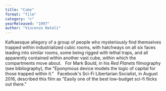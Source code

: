```yaml
---
title: "Cube"
format: "film"
category: "c"
yearReleased: "1997"
author: "Vincenzo Natali"
---
```

Kafkaesque allegory of a group of people who mysteriously  find themselves trapped within industrialized cubic rooms, with hatchways on all  six faces leading into similar rooms, some being rigged with lethal traps, and  all apparently contained within another vast cube, within which the compartments  move about.
 
For Mark Bould, in his _Red Planets_ filmography (see bibliography), the "Eponymous  device models the logic of capital for those trapped within it."
 
Facebook's Sci-Fi Libertarian Socialist, in August 2016,  described this film as "Easily one of the best low-budget sci-fi flicks out  there."
